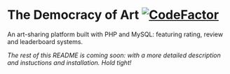# The Democracy of Art [![CodeFactor](https://www.codefactor.io/repository/github/thomasfrew/the-democracy-of-art/badge/master)](https://www.codefactor.io/repository/github/thomasfrew/the-democracy-of-art/overview/master)
An art-sharing platform built with PHP and MySQL: featuring rating, review and leaderboard systems.

*The rest of this README is coming soon: with a more detailed description and instuctions and installation. Hold tight!*
